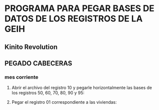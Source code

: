 # PROGRAMA PARA PEGAR BASES DE DATOS DE LOS REGISTROS DE LA GEIH

## Kinito Revolution

## PEGADO CABECERAS

### mes corriente

1. Abrir el archivo del registro 10 y pegarle horizontalmente las bases de los registros 50, 60, 70, 80, 90 y 95:

2. Pegar el registro 01 correspondiente a las viviendas:
